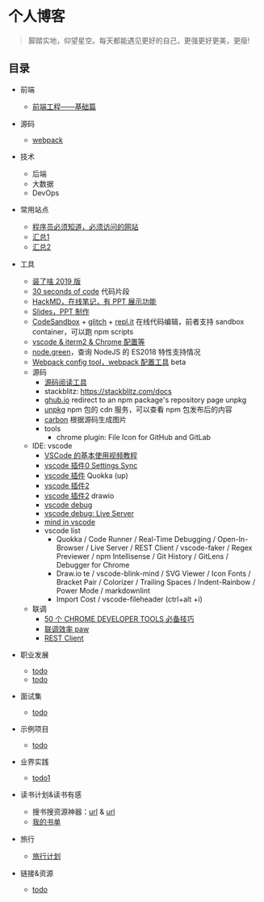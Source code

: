 # 个人博客

> 脚踏实地，仰望星空。每天都能遇见更好的自己，更强更好更美，更瘦!

## 目录

* 前端
    * [前端工程——基础篇](https://github.com/feishi20/blog/issues/1)
* 源码
    * [webpack](https://github.com/feishi20/blog/issues/100)
* 技术
    * 后端
    * 大数据
    * DevOps
* 常用站点
    * [程序员必须知道，必须访问的网站](https://juejin.im/post/5d4b88155188250571068334#watch-others-code)   
    * [汇总1](https://github.com/stanzhai/be-a-professional-programmer)
    * [汇总2](https://github.com/ConardLi/ConardLi.github.io)

* 工具
    * [装了啥 2019 版](https://juejin.im/post/5c9446e36fb9a071082f5118)
    * [30 seconds of code](https://www.30secondsofcode.org/) 代码片段
    * [HackMD，在线笔记，有 PPT 展示功能](https://hackmd.io/recent)
    * [Slides，PPT 制作](https://slides.com/)
    * [CodeSandbox](https://codesandbox.io/) + [glitch](https://glitch.com/) + [repl.it](https://repl.it/) 在线代码编辑，前者支持 sandbox container，可以跑 npm scripts
    * [vscode & iterm2 & Chrome 配置等](https://juejin.im/post/5d0e532d6fb9a07eec59d3bb#heading-0)
    * [node.green](https://node.green/)，查询 NodeJS 的 ES2018 特性支持情况
    * [Webpack config tool，webpack 配置工具](https://createapp.dev/) beta
    * 源码
        * [源码阅读工具](https://www.zhihu.com/question/27821340?sort=created)
        * stackblitz: https://stackblitz.com/docs
        * [ghub.io](http://ghub.io/) redirect to an npm package's repository page unpkg
        * [unpkg](https://unpkg.com/) npm 包的 cdn 服务，可以查看 npm 包发布后的内容
        * [carbon](https://carbon.now.sh/) 根据源码生成图片
        * tools
          * chrome plugin: File Icon for GitHub and GitLab
    * IDE: vscode
        * [VSCode 的基本使用视频教程](https://devopen.club/course/vscode)
        * [vscode 插件0 Settings Sync](https://marketplace.visualstudio.com/items?itemName=Shan.code-settings-sync)
        * [vscode 插件](https://zhuanlan.zhihu.com/p/27905838) Quokka (up)
        * [vscode 插件2](https://zhuanlan.zhihu.com/p/40417719)
        * [vscode 插件2](https://zhuanlan.zhihu.com/p/140895359) drawio
        * [vscode debug](https://zhuanlan.zhihu.com/p/54861567)
        * [vscode debug: Live Server](https://marketplace.visualstudio.com/items?itemName=ritwickdey.LiveServer)
        * [mind in vscode](https://zhuanlan.zhihu.com/p/94184399)
        * vscode list
            * ​Quokka / Code Runner / Real-Time Debugging / Open-In-Browser / Live Server / REST Client / vscode-faker / Regex Previewer / npm Intellisense / Git History / GitLens / Debugger for Chrome
            * Draw.io te / vscode-blink-mind / SVG Viewer / Icon Fonts / Bracket Pair /  Colorizer  / Trailing Spaces / Indent-Rainbow / Power Mode / markdownlint
            * Import Cost / vscode-fileheader (ctrl+alt  +i)
    * 联调
        * [50 个 CHROME DEVELOPER TOOLS 必备技巧](https://devopen.club/course/chromedevtools)
        * [联调效率 paw](https://paw.cloud)
        * [REST Client](https://marketplace.visualstudio.com/items?itemName=humao.rest-client)
* 职业发展
    * [todo](https://github.com/feishi20/blog/issues/200)
    * [todo](https://github.com/feishi20/blog/issues/200)
* 面试集
    * [todo](https://github.com/feishi20/blog/issues/200)
* 示例项目
    * [todo](https://github.com/feishi20/demo)
* 业界实践
    * [todo1]()
* 读书计划&读书有感
    * 搜书搜资源神器：[url](https://www.chaonengsou.com/) & [url](https://zhuanlan.zhihu.com/p/114282123)
    * [我的书单](https://github.com/feishi20/blog/issues/300)
* 旅行
    * [旅行计划](https://github.com/feishi20/blog/issues/400)
* 链接&资源
    * [todo]()
